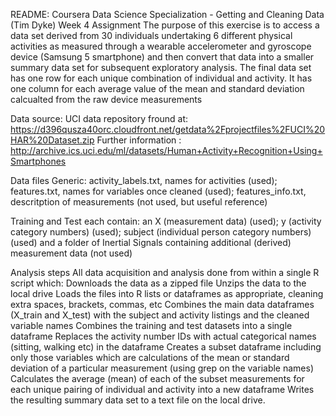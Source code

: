 README: Coursera Data Science Specialization - Getting and Cleaning Data (Tim Dyke)
Week 4 Assignment
The purpose of this exercise is to access a data set derived from 30 individuals undertaking 6 different physical activities as measured through a wearable accelerometer and gyroscope device (Samsung 5 smartphone) and then convert that data into a smaller summary data set for subsequent exploratory analysis.
The final data set has one row for each unique combination of individual and activity. It has one column for each average value of the mean and standard deviation calcualted from the raw device measurements

Data source:
UCI data repository fround at:
https://d396qusza40orc.cloudfront.net/getdata%2Fprojectfiles%2FUCI%20HAR%20Dataset.zip
Further information : 
http://archive.ics.uci.edu/ml/datasets/Human+Activity+Recognition+Using+Smartphones

Data files
Generic:  activity_labels.txt, names for activities (used); features.txt, names for variables once cleaned (used); features_info.txt, descritption of measurements (not used, but useful reference)

Training and Test each contain: an X (measurement data) (used); y (activity category numbers) (used); subject (individual person category numbers) (used) and a folder of Inertial Signals containing additional (derived) measurement data (not used)


Analysis steps
All data acquisition and analysis done from within a single R script which:
Downloads the data as a zipped file
Unzips the data to the local drive 
Loads the files into R lists or dataframes as appropriate, cleaning extra spaces, brackets, commas, etc
Combines the main data dataframes (X_train  and X_test) with the subject and activity listings and the cleaned variable names
Combines the training and test datasets into a single dataframe
Replaces the activity number IDs with actual categorical names (sitting, walking etc) in the dataframe
Creates a subset dataframe including only those variables which are calculations of the mean or standard deviation of a particular measurement (using grep on the variable names)
Calculates the average (mean) of each of the subset measurements for each unique pairing of individual and activity into a new dataframe
Writes the resulting summary data set to a text file on the local drive.




